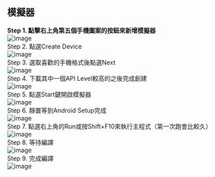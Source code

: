 ## 模擬器
**Step 1. 點擊右上角第五個手機圖案的按鈕來新增模擬器**<br>
![image](https://user-images.githubusercontent.com/86581722/215350886-55dcaa05-7fe3-4f89-9d7d-4e925488d815.png)<br>
Step 2. 點選Create Device<br>
![image](https://user-images.githubusercontent.com/86581722/215350975-624623c7-ff21-4e3b-afb9-eff1c41d02b8.png)<br>
Step 3. 選取喜歡的手機格式後點選Next<br>
![image](https://user-images.githubusercontent.com/86581722/215351018-2bccdb49-dad6-4a66-bf71-93e5c24cf253.png)<br>
Step 4. 下載其中一個API Level較高的之後完成創建<br>
![image](https://user-images.githubusercontent.com/86581722/215351039-94b2eb3a-315a-4f73-966a-9e4773c53fac.png)<br>
Step 5. 點選Start鍵開啟模擬器<br>
![image](https://user-images.githubusercontent.com/86581722/215351281-36c16162-9ec5-4487-9218-58e7157cd1b9.png)<br>
Step 6. 靜置等到Android Setup完成<br>
![image](https://user-images.githubusercontent.com/86581722/215351143-3cbb0e76-92d2-4333-929d-3ed47f640a1a.png)<br>
Step 7. 點選右上角的Run或按Shift+F10來執行主程式（第一次跑會比較久）<br>
![image](https://user-images.githubusercontent.com/86581722/215351218-0becef5f-a0f1-4cc2-bbf8-5176128ddd2e.png)<br>
Step 8. 等待編譯<br>
![image](https://user-images.githubusercontent.com/86581722/215351346-48525032-f846-41ee-9d55-23331c0ff410.png)<br>
Step 9. 完成編譯<br>
![image](https://user-images.githubusercontent.com/86581722/215351122-919b4b41-201f-45cb-9d7b-6ee8bb3fd2a7.png)

